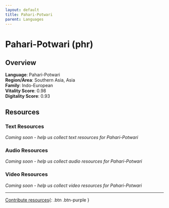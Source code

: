 ```yaml
---
layout: default
title: Pahari-Potwari
parent: Languages
---
```


# Pahari-Potwari (phr)

## Overview

**Language**: Pahari-Potwari  
**Region/Area**: Southern Asia, Asia  
**Family**: Indo-European  
**Vitality Score**: 0.98  
**Digitality Score**: 0.93  

## Resources

### Text Resources
*Coming soon - help us collect text resources for Pahari-Potwari*

### Audio Resources
*Coming soon - help us collect audio resources for Pahari-Potwari*

### Video Resources
*Coming soon - help us collect video resources for Pahari-Potwari*

---

[Contribute resources](https://fairtrain.github.io/){: .btn .btn-purple }
